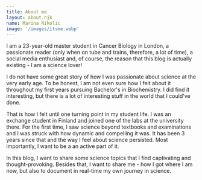 ```yaml
---
title: About me
layout: about.njk
name: Marina Nikolic
image: '/images/itsme.webp'
---
```


I am a 23-year-old master student in Cancer Biology in London, a passionate reader (only when on tube and trains, therefore, a lot of time), a social media enthusiast and, of course, the reason that this blog is actually existing - I am a science lover! 

I do not have some great story of how I was passionate about science at the very early age. To be honest, I am not even sure how I felt about it throughout my first years pursuing Bachelor's in Biochemistry. I did find it interesting, but there is a lot of interesting stuff in the world that I could've done. 

That is how I felt until one turning point in my student life. I was an exchange student in Finland and joined one of the labs at the university there. For the first time, I saw science beyond textbooks and examinations and I was struck with how dynamic and compelling it was. It has been 3 years since that and the way I feel about science persisted. Most importantly, I want to be a an active part of it. 

In this blog, I want to share some science topics that I find captivating and thought-provoking. Besides that, I want to share me - how I got where I am now, but also to document in real-time my own journey in science.


